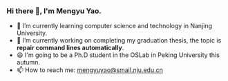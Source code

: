 ### Hi there 👋, I'm Mengyu Yao.

<!--
**Yao-mengyu/Yao-mengyu** is a ✨ _special_ ✨ repository because its `README.md` (this file) appears on your GitHub profile.

Here are some ideas to get you started:

- 🔭 I’m currently working on ...
- 🌱 I’m currently learning ...
- 👯 I’m looking to collaborate on ...
- 🤔 I’m looking for help with ...
- 💬 Ask me about ...
- 📫 How to reach me: ...
- 😄 Pronouns: ...
- ⚡ Fun fact: ...
-->
- 🌱 I’m currently learning computer science and technology in Nanjing University.
- 🔭 I’m currently working on completing my graduation thesis, the topic is **repair command lines automatically**.
- 😄 I'm going to be a Ph.D student in the OSLab in Peking University this autumn.
- 📫 How to reach me: mengyuyao@smail.nju.edu.cn
